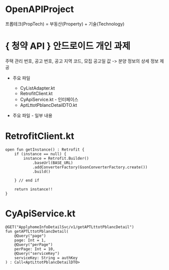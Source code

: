 # OpenAPIProject
프롭테크(PropTech) = 부동산(Property) + 기술(Technology)

# { 청약 API } 안드로이드 개인 과제
주택 관리 번호, 공고 번호, 공고 지역 코드, 모집 공고일 값 -> 분양 정보의 상세 정보 제공



* 주요 파일
  * CyListAdapter.kt
  * RetrofitClient.kt
  * CyApiService.kt - 인터페이스
  * AptLttotPblancDetailDTO.kt


* 주요 파일 - 일부 내용  
# RetrofitClient.kt

    open fun getInstance() : Retrofit {
        if (instance == null) {
            instance = Retrofit.Builder()
                .baseUrl(BASE_URL)
                .addConverterFactory(GsonConverterFactory.create())
                .build()

        } // end if

        return instance!!
    }





# CyApiService.kt
    
    @GET("ApplyhomeInfoDetailSvc/v1/getAPTLttotPblancDetail")
    fun getAPTLttotPblancDetail(
        @Query("page")
        page: Int = 1,
        @Query("perPage")
        perPage: Int = 10,
        @Query("serviceKey")
        serviceKey: String = authKey
    ) : Call<AptLttotPblancDetailDTO>

